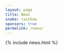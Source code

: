 ```yaml
---
layout: page
title: News
snake: rainbow
sponsors: true
permalink: /news/
---
```


{% include news.html %}
